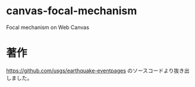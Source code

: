 # canvas-focal-mechanism
Focal mechanism on Web Canvas

# 著作
https://github.com/usgs/earthquake-eventpages のソースコードより抜き出しました。
